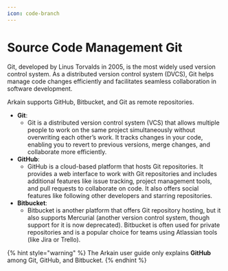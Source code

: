 ```yaml
---
icon: code-branch
---
```


# Source Code Management Git

Git, developed by Linus Torvalds in 2005, is the most widely used version control system. As a distributed version control system (DVCS), Git helps manage code changes efficiently and facilitates seamless collaboration in software development.

Arkain supports GitHub, Bitbucket, and Git as remote repositories.

* **Git**:
  * Git is a distributed version control system (VCS) that allows multiple people to work on the same project simultaneously without overwriting each other’s work. It tracks changes in your code, enabling you to revert to previous versions, merge changes, and collaborate more efficiently.
* **GitHub**:
  * GitHub is a cloud-based platform that hosts Git repositories. It provides a web interface to work with Git repositories and includes additional features like issue tracking, project management tools, and pull requests to collaborate on code. It also offers social features like following other developers and starring repositories.
* **Bitbucket**:
  * Bitbucket is another platform that offers Git repository hosting, but it also supports Mercurial (another version control system, though support for it is now deprecated). Bitbucket is often used for private repositories and is a popular choice for teams using Atlassian tools (like Jira or Trello).

{% hint style="warning" %}
The Arkain user guide only explains **GitHub** among Git, GitHub, and Bitbucket.
{% endhint %}
